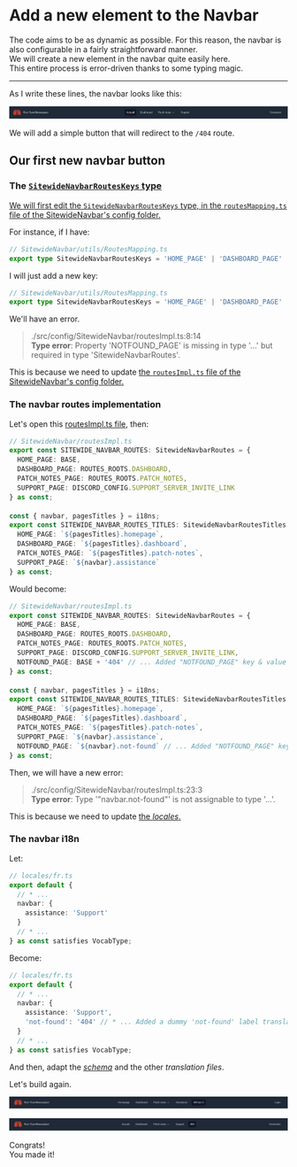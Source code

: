 # Add a new element to the Navbar

The code aims to be as dynamic as possible. For this reason, the navbar is also configurable in a fairly straightforward manner.  
We will create a new element in the navbar quite easily here.  
This entire process is error-driven thanks to some typing magic.

---

As I write these lines, the navbar looks like this:

<p align="center"><img src="./Assets/01.add-new-navbar-element/navbar-initial-state.png" alt="Navbar initial state"/></p>

We will add a simple button that will redirect to the `/404` route.

## Our first new navbar button

### The [`SitewideNavbarRoutesKeys` type](/src/config/SitewideNavbar/utils/RoutesMapping.ts)

[We will first edit the `SitewideNavbarRoutesKeys` type, in the `routesMapping.ts` file of the SitewideNavbar's config folder.](/src/config/SitewideNavbar/utils/RoutesMapping.ts)

For instance, if I have:

```ts
// SitewideNavbar/utils/RoutesMapping.ts
export type SitewideNavbarRoutesKeys = 'HOME_PAGE' | 'DASHBOARD_PAGE' | 'PATCH_NOTES_PAGE' | 'SUPPORT_PAGE';
```

I will just add a new key:

```ts
// SitewideNavbar/utils/RoutesMapping.ts
export type SitewideNavbarRoutesKeys = 'HOME_PAGE' | 'DASHBOARD_PAGE' | 'PATCH_NOTES_PAGE' | 'SUPPORT_PAGE' | 'NOTFOUND_PAGE'; // ... Added "NOTFOUND_PAGE" key
```

We'll have an error.

> ./src/config/SitewideNavbar/routesImpl.ts:8:14  
> **Type error**: Property 'NOTFOUND_PAGE' is missing in type '...' but required in type 'SitewideNavbarRoutes'.

This is because we need to update [the `routesImpl.ts` file of the SitewideNavbar's config folder.](/src/config/SitewideNavbar/routesImpl.ts)

### The navbar routes implementation

Let's open this [routesImpl.ts file](/src/config/SitewideNavbar/routesImpl.ts), then:

```ts
// SitewideNavbar/routesImpl.ts
export const SITEWIDE_NAVBAR_ROUTES: SitewideNavbarRoutes = {
  HOME_PAGE: BASE,
  DASHBOARD_PAGE: ROUTES_ROOTS.DASHBOARD,
  PATCH_NOTES_PAGE: ROUTES_ROOTS.PATCH_NOTES,
  SUPPORT_PAGE: DISCORD_CONFIG.SUPPORT_SERVER_INVITE_LINK
} as const;

const { navbar, pagesTitles } = i18ns;
export const SITEWIDE_NAVBAR_ROUTES_TITLES: SitewideNavbarRoutesTitles = {
  HOME_PAGE: `${pagesTitles}.homepage`,
  DASHBOARD_PAGE: `${pagesTitles}.dashboard`,
  PATCH_NOTES_PAGE: `${pagesTitles}.patch-notes`,
  SUPPORT_PAGE: `${navbar}.assistance`
} as const;
```

Would become:

```ts
// SitewideNavbar/routesImpl.ts
export const SITEWIDE_NAVBAR_ROUTES: SitewideNavbarRoutes = {
  HOME_PAGE: BASE,
  DASHBOARD_PAGE: ROUTES_ROOTS.DASHBOARD,
  PATCH_NOTES_PAGE: ROUTES_ROOTS.PATCH_NOTES,
  SUPPORT_PAGE: DISCORD_CONFIG.SUPPORT_SERVER_INVITE_LINK,
  NOTFOUND_PAGE: BASE + '404' // ... Added "NOTFOUND_PAGE" key & value
} as const;

const { navbar, pagesTitles } = i18ns;
export const SITEWIDE_NAVBAR_ROUTES_TITLES: SitewideNavbarRoutesTitles = {
  HOME_PAGE: `${pagesTitles}.homepage`,
  DASHBOARD_PAGE: `${pagesTitles}.dashboard`,
  PATCH_NOTES_PAGE: `${pagesTitles}.patch-notes`,
  SUPPORT_PAGE: `${navbar}.assistance`,
  NOTFOUND_PAGE: `${navbar}.not-found` // ... Added "NOTFOUND_PAGE" key & value
} as const;
```

Then, we will have a new error:

> ./src/config/SitewideNavbar/routesImpl.ts:23:3  
> **Type error**: Type '"navbar.not-found"' is not assignable to type '...'.

This is because we need to update [the _locales_.](/src/i18n/locales/)

### The navbar i18n

Let:

```ts
// locales/fr.ts
export default {
  // * ...
  navbar: {
    assistance: 'Support'
  }
  // * ...
} as const satisfies VocabType;
```

Become:

```ts
// locales/fr.ts
export default {
  // * ...
  navbar: {
    assistance: 'Support',
    'not-found': '404' // * ... Added a dummy 'not-found' label translation for the fr.ts file
  }
  // * ...
} as const satisfies VocabType;
```

And then, adapt the [_schema_](/src/i18n/locales/schema.ts) and the other _translation files_.

Let's build again.

<p align="center"><img src="./Assets/01.add-new-navbar-element/updated-navbar-en.png" alt="Updated navbar (en)"/></p>
<p align="center"><img src="./Assets/01.add-new-navbar-element/updated-navbar-fr.png" alt="Updated navbar (fr)"/></p>

Congrats!  
You made it!
